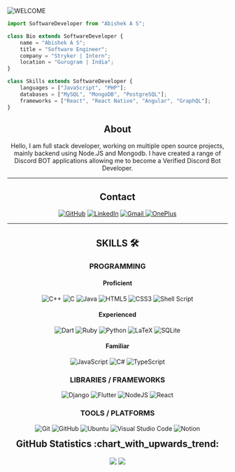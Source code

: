 <!-- <p align="center">
  <img src="https://github.com/thompsonemerson/thompsonemerson/raw/master/cover-thompson.png" />
</p> -->
<!-- <p align="center"> -->

![WELCOME](/images/MorganGaming.gif "Welcome")

<!-- </p> -->

```js
import SoftwareDeveloper from "Abishek A S";

class Bio extends SoftwareDeveloper {
	name = "Abishek A S";
	title = "Software Engineer";
	company = "Stryker | Intern";
	location = "Gurugram | India";
}

class Skills extends SoftwareDeveloper {
	languages = ["JavaScript", "PHP"];
	databases = ["MySQL", "MongoDB", "PostgreSQL"];
	frameworks = ["React", "React Native", "Angular", "GraphQL"];
}
```

<div align="center">

## About

Hello, I am full stack developer, working on multiple open source projects, mainly backend using Node.JS and Mongodb. I have created a range of Discord BOT applications allowing me to become a Verified Discord Bot Developer.

---

## Contact

<a href="https://github.com/abishek-as">![GitHub](https://img.shields.io/badge/github-%23121011.svg?style=for-the-badge&logo=github&logoColor=white)</a> <a href="https://www.linkedin.com/in/abishek-sankar">![LinkedIn](https://img.shields.io/badge/linkedin-%230077B5.svg?style=for-the-badge&logo=linkedin&logoColor=white)</a> <a href="mailto:abisheka.s2018@vitstudent.ac.in">![Gmail](https://img.shields.io/badge/Gmail-D14836?style=for-the-badge&logo=gmail&logoColor=white)
</a> <a href="tel:+918825352645 ">![OnePlus](https://img.shields.io/badge/OnePlus-%23F5010C.svg?style=for-the-badge&logo=oneplus&logoColor=white)
</a>

---

<!-- <div align="center"> -->

## SKILLS :hammer_and_wrench:

### PROGRAMMING

#### Proficient

![C++](https://img.shields.io/badge/c++-%2300599C.svg?style=for-the-badge&logo=c%2B%2B&logoColor=white)
![C](https://img.shields.io/badge/c-%2300599C.svg?style=for-the-badge&logo=c&logoColor=white)
![Java](https://img.shields.io/badge/java-%23ED8B00.svg?style=for-the-badge&logo=java&logoColor=white)
![HTML5](https://img.shields.io/badge/html5-%23E34F26.svg?style=for-the-badge&logo=html5&logoColor=white)
![CSS3](https://img.shields.io/badge/css3-%231572B6.svg?style=for-the-badge&logo=css3&logoColor=white)
![Shell Script](https://img.shields.io/badge/shell_script-%23121011.svg?style=for-the-badge&logo=gnu-bash&logoColor=white)

#### Experienced

![Dart](https://img.shields.io/badge/dart-%230175C2.svg?style=for-the-badge&logo=dart&logoColor=white)
![Ruby](https://img.shields.io/badge/ruby-%23CC342D.svg?style=for-the-badge&logo=ruby&logoColor=white)
![Python](https://img.shields.io/badge/python-3670A0?style=for-the-badge&logo=python&logoColor=ffdd54)
![LaTeX](https://img.shields.io/badge/latex-%23008080.svg?style=for-the-badge&logo=latex&logoColor=white)
![SQLite](https://img.shields.io/badge/sqlite-%2307405e.svg?style=for-the-badge&logo=sqlite&logoColor=white)

#### Familiar

![JavaScript](https://img.shields.io/badge/javascript-%23323330.svg?style=for-the-badge&logo=javascript&logoColor=%23F7DF1E)
![C#](https://img.shields.io/badge/c%23-%23239120.svg?style=for-the-badge&logo=c-sharp&logoColor=white)
![TypeScript](https://img.shields.io/badge/typescript-%23007ACC.svg?style=for-the-badge&logo=typescript&logoColor=white)

### LIBRARIES / FRAMEWORKS

![Django](https://img.shields.io/badge/django-%23092E20.svg?style=for-the-badge&logo=django&logoColor=white)
![Flutter](https://img.shields.io/badge/Flutter-%2302569B.svg?style=for-the-badge&logo=Flutter&logoColor=white)
![NodeJS](https://img.shields.io/badge/Node.js-339933?style=for-the-badge&logo=nodedotjs&logoColor=white)
![React](https://img.shields.io/badge/react-%2320232a.svg?style=for-the-badge&logo=react&logoColor=%2361DAFB)

### TOOLS / PLATFORMS

![Git](https://img.shields.io/badge/git-%23F05033.svg?style=for-the-badge&logo=git&logoColor=white)
![GitHub](https://img.shields.io/badge/github-%23121011.svg?style=for-the-badge&logo=github&logoColor=white)
![Ubuntu](https://img.shields.io/badge/Ubuntu-E95420?style=for-the-badge&logo=ubuntu&logoColor=white)
![Visual Studio Code](https://img.shields.io/badge/Visual%20Studio%20Code-0078d7.svg?style=for-the-badge&logo=visual-studio-code&logoColor=white)
![Notion](https://img.shields.io/badge/Notion-%23000000.svg?style=for-the-badge&logo=notion&logoColor=white)

<!-- </div> -->

<!-- <div align="center"> -->
<h2 style="margin: 5px 10px;">GitHub Statistics :chart_with_upwards_trend:</h2>
<div style="display: flex; align-items: center; justify-content: center;">

[![](https://github-readme-stats.vercel.app/api?username=abishek-as&show_icons=true&theme=radical&hide_border=true&locale=en)](https://github.com/abishek-as)
[![](https://github-readme-streak-stats.herokuapp.com/?user=abishek-as&theme=radical&hide_border=true)](https://github.com/abishek-as)

<!-- ![abishek-as github stats](https://github-readme-stats.vercel.app/api?username=abishek-as&show_icons=true&theme=radical&count_private=true&include_all_commits=true)

![abishek-as github streak](https://github-readme-streak-stats.herokuapp.com/?user=abishek-as&theme=radical&include_all_commits=true&count_private=true) -->

</div>
</div>
